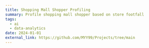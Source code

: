 ```yaml
---
title: Shopping Mall Shopper Profiling
summary: Profile shopping mall shopper based on store footfall
tags:
  - ai
  - data-analytics
date: 2024-01-01
external_link: https://github.com/MYY99/Projects/tree/main
---
```

